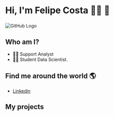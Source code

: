  # **Hi, I'm Felipe Costa** 👨‍💻 👋 
###  
![GitHub Logo](gihub.jpeg)

## Who am I?

* 👨‍💻 Support Analyst 
* 👨‍💻 Student Data Scientist.


## Find me around the world :earth_americas:

*  [Linkedin](https://www.linkedin.com/in/felipesouzac2/)


## **My projects**

